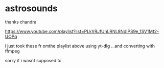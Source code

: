 # astrosounds
thanks chandra

https://www.youtube.com/playlist?list=PLkVRJfUnLRNL8NdIPS9e_1SV1Mt2-UOPq

i just took these fr omthe playlist above using yt-dlg 
...and converting with ffmpeg

sorry if i wasnt supposed to
